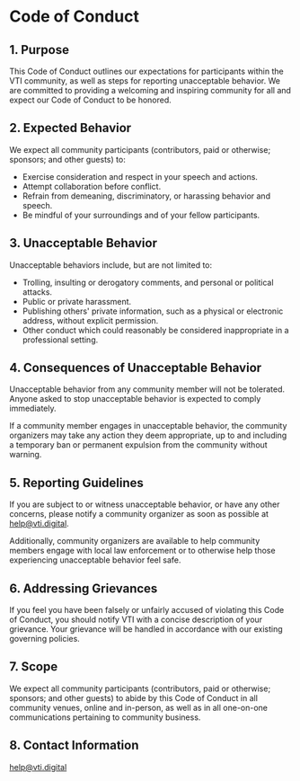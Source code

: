 # Code of Conduct

## 1. Purpose

This Code of Conduct outlines our expectations for participants within the VTI community, as well as steps for reporting unacceptable behavior. We are committed to providing a welcoming and inspiring community for all and expect our Code of Conduct to be honored.

## 2. Expected Behavior

We expect all community participants (contributors, paid or otherwise; sponsors; and other guests) to:

- Exercise consideration and respect in your speech and actions.
- Attempt collaboration before conflict.
- Refrain from demeaning, discriminatory, or harassing behavior and speech.
- Be mindful of your surroundings and of your fellow participants.

## 3. Unacceptable Behavior

Unacceptable behaviors include, but are not limited to:

- Trolling, insulting or derogatory comments, and personal or political attacks.
- Public or private harassment.
- Publishing others' private information, such as a physical or electronic address, without explicit permission.
- Other conduct which could reasonably be considered inappropriate in a professional setting.

## 4. Consequences of Unacceptable Behavior

Unacceptable behavior from any community member will not be tolerated. Anyone asked to stop unacceptable behavior is expected to comply immediately.

If a community member engages in unacceptable behavior, the community organizers may take any action they deem appropriate, up to and including a temporary ban or permanent expulsion from the community without warning.

## 5. Reporting Guidelines

If you are subject to or witness unacceptable behavior, or have any other concerns, please notify a community organizer as soon as possible at help@vti.digital.

Additionally, community organizers are available to help community members engage with local law enforcement or to otherwise help those experiencing unacceptable behavior feel safe.

## 6. Addressing Grievances

If you feel you have been falsely or unfairly accused of violating this Code of Conduct, you should notify VTI with a concise description of your grievance. Your grievance will be handled in accordance with our existing governing policies.

## 7. Scope

We expect all community participants (contributors, paid or otherwise; sponsors; and other guests) to abide by this Code of Conduct in all community venues, online and in-person, as well as in all one-on-one communications pertaining to community business.

## 8. Contact Information

help@vti.digital
